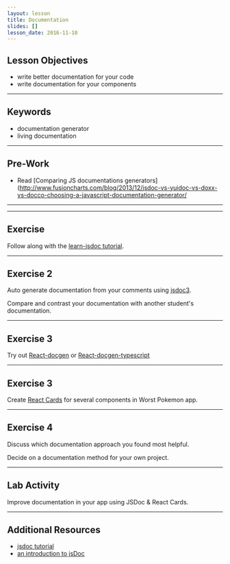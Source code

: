 ```yaml
---
layout: lesson
title: Documentation
slides: []
lesson_date: 2016-11-10
---
```


## Lesson Objectives

- write better documentation for your code
- write documentation for your components

---

## Keywords

- documentation generator
- living documentation

---

## Pre-Work

- Read [Comparing JS documentations generators](http://www.fusioncharts.com/blog/2013/12/jsdoc-vs-yuidoc-vs-doxx-vs-docco-choosing-a-javascript-documentation-generator/

---



---

## Exercise

Follow along with the [learn-jsdoc tutorial](https://github.com/dwyl/learn-jsdoc).

---

## Exercise 2

Auto generate documentation from your comments using [jsdoc3](http://usejsdoc.org/about-getting-started.html).

Compare and contrast your documentation with another student's documentation. 

---

## Exercise 3

Try out [React-docgen](https://github.com/reactjs/react-docgen) or [React-docgen-typescript](https://github.com/pvasek/react-docgen-typescript)

---

## Exercise 3

Create [React Cards](https://github.com/steos/reactcards) for several components in Worst Pokemon app.

---

## Exercise 4

Discuss which documentation approach you found most helpful.

Decide on a documentation method for your own project. 

---

## Lab Activity

Improve documentation in your app using JSDoc & React Cards.

---

## Additional Resources

- [jsdoc tutorial](http://usejsdoc.org/about-tutorials.html)
- [an introduction to jsDoc](http://www.2ality.com/2011/08/jsdoc-intro.html)
